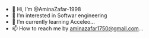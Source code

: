 - 👋 Hi, I’m @AminaZafar-1998
- 👀 I’m interested in Softwar engineering
- 🌱 I’m currently learning Acceleo...
- 📫 How to reach me by aminazafar1750@gmail.com...

<!---
AminaZafar-1998/AminaZafar-1998 is a ✨ special ✨ repository because its `README.md` (this file) appears on your GitHub profile.
You can click the Preview link to take a look at your changes.
--->
